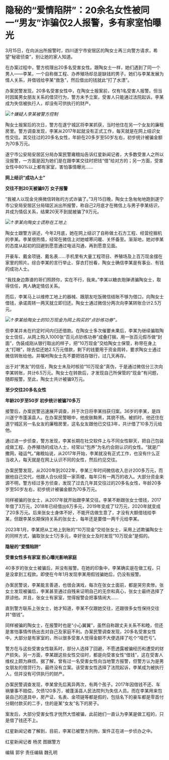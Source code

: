 # 隐秘的“爱情陷阱”：20余名女性被同一“男友”诈骗仅2人报警，多有家室怕曝光

3月15日，在向派出所报警时，四川遂宁市安居区的陶女士再三向警方请求，希望“秘密侦查”，别让她的家人知道。

在办案过程中，警方梳理出20多名受害女性。跟陶女士一样，她们遇到了同一个男人——李某，一个自称做工程、办养殖场却总是缺钱的男子。她们与李某发展为情人关系，并借钱给李某“救急”，然后借出的钱就此“打了水漂”。

办案民警发现，20多名受害女性中，在陶女士报案前，仅有1名受害人报警。但当时因属男女朋友关系的借贷行为，警方未予立案，受害人只能通过法院起诉。李某成为失信被执行人，却没有可供执行的财产。

![](https://inews.gtimg.com/om_bt/OyxjJyYgZXUajkbDtIBgNwKoaMzzFWEPnMnHQ5saXFGNEAA/1000)_↑嫌疑人李某被警方控制_

陶女士报案后的次日，警方在遂宁城区将李某抓获，当时他住在另一个女友的廉租房里。警方调查发现，李某从2017年起就没有正式工作，每天就是在网上结识女性交往。其交往过的20多名女性，年龄在20多岁至50岁左右，初步统计被骗金额为70多万元。

遂宁市公安局安居区分局办案民警雍粮灿告诉红星新闻记者，大多数受害人之所以没报警，一方面是因为她们是在跟李某交往时把钱“借”给对方的；另一方面，受害女性中80%以上都有家室，害怕事情曝光……

**网上结识“成功人士”**

**交往不到20天被骗9万 女子报警**

“我被人以现金兑换微信转账的方式诈骗了。”3月15日晚，陶女士急匆匆地跑到遂宁市公安局安居区分局辖区派出所报警，称自己2月底才在微信上与男子李某结识，并成为情侣关系，结果20天不到就被骗了9万元。

![](https://inews.gtimg.com/om_bt/OUyPiuULl7bL1Q8iqlH3i-IgKS0pw-9g2kitlpYv1FSpYAA/1000)_↑李某向陶女士谎称在工地上_

陶女士跟警方讲述，今年2月底，她在网上结识了自称做土石方工程、经营挖掘机的李某。李某很热情，经常在微信上对她嘘寒问暖、关怀备至。渐渐地，她对李某的态度从起初的回避到愿意通过电话沟通，再到愿意见面。

开豪车、戴金项链、戴名表……手机里有大量工程项目、养殖场及上百万现金摆在家里的照片。综合李某的言行举止、穿衣打扮看，陶女士确信李某是有事业、有钱的成功人士。

“我找身边靠谱的哥们照顾你，实在不行，我来。”李某以糖衣炮弹诱骗陶女士，取得信任，两人确定情侣关系。

而后，李某马上以维修工地上的器械、跟朋友吃饭微信结账不够为借口，向陶女士借钱，承诺周转一两天就立即归还。陶女士通过微信分两次向李某转账合计2.5万元。

![](https://inews.gtimg.com/om_bt/Os-71f62pBa-TYhphn9qQ9G49KCMNUv3K40u-8LBKr_I0AA/1000)_↑李某给陶女士的10万现金为网上购买的“点钞练功券”。_

但李某并未在约定时间内归还借款。在陶女士多次催要未果后，李某为继续骗取陶女士信任，从网上购入1000张“百元点钞练功券”成叠打捆，用一张百元假币做“封面”，伪装成刚从银行取出的样子，把“10万现金”交给陶女士保管，称带在身上太“打眼”，除去偿还她2.5万元借款，剩下的钱要用于资金周转，要求陶女士通过微信转账给他。并嘱咐陶女士先不要把钱存银行，过几天再存。

出于对“男友”的信任，陶女士未及时核验“10万现金”真伪，于是通过微信分三次向李某转账，共计6.5万元。陶女士在转款后，才发现自己所保管的“现金”有问题，随即报警。至此，陶女士共计被骗9万元。

**至少交往20多名女性**

**年龄20岁至50岁 初步统计被骗70多万**

接警后，办案民警迅速展开调查，并于次日将李某挡获归案。36岁的李某，是四川遂宁市蓬溪县人。在办案民警眼中，他皮肤黝黑，其貌不扬。被抓时，他还住在遂宁城区另一名女友的廉租房里，这名女友跟他已交往3年，共计借了10多万元给他。

通过进一步侦查，警方发现，李某长期在社交软件上与不同女性聊天，把自己包装成做工程、办养殖场的成功人士，经常以“包养”为名约会刚认识的女性。“就是广撒网，碰运气。”雍粮灿说，从2017年开始，李某就没有正式工作，也没有什么正当收入，每天就是在网上认识不同的女性，然后约见交往。

办案民警发现，从2020年到2022年，李某三年时间微信收入总计200多万元，而据他自己交代，他跟人合伙经营一家茶楼，每年只有一两万的收入。大部分资金来源不明，警方经过多方侦查，发现了过去几年其交往过的20多名女性，年龄20多岁至50岁左右，初步统计被骗金额为70多万元。

同样被骗的张女士，从2017年就开始跟李某交往。李某不断跟张女士借钱，2017年借了3万元，2018年已经借出6万多元，2019年变成了12万元，2020年就变成了20多万元。后来张女士身体不好，不能开店做生意了，才没有大额借钱给李某，但跟李某长期保持关系的张女士，每年还是要借一两千元给李某。

2023年1月，李某把从工地上到账的“10万现金”交给张女士，采用上述欺骗陶女士的同样方式，骗取张女士1万多元，幸好张女士及时发现“10万现金”是假的。

**隐秘的“爱情陷阱”**

**受害女性多有家室 担心曝光影响家庭**

40多岁的张女士被骗后，并没有报警。在她的印象中，李某确实是在做工程，只是没拿到工程款。即使在今年1月发现李某用假钱骗她后，仍没有报警。

办案民警说，李某能言善道，也很会演戏，每次在张女士面前，都是哭穷卖惨。张女士发现被骗后，李某甚至通过自残来证明自己的无奈和真心，张女士最终选择了原谅他。并且，张女士有家室，觉得报警会把事情闹大……

直到警方联系上张女士，她才知道，李某不仅跟她交往，还跟很多女性保持交往并“借钱”。

同样被骗的陶女士，在报警时也是“小心翼翼”，虽然自称跟丈夫关系不和睦，但还是害怕事情传扬出去对自己及家庭不利。办案民警调查发现，20多名受害女性中，大部分是有家室的，所以很多受害人觉得金额不大便选择了吃个“哑巴亏”。

警方在与这些受害女性联系时，部分人选择了回避，不愿透露被骗经历和遭受的财产损失。另一方面，李某跟这些女性交往时，都是向受害女性“借钱”，这在受害人维权上颇为麻烦。据了解，曾有过一名受害女性向当地警方报警，但警方认为是男女朋友的借贷行为，最终没有立案。该受害女性选择了法院起诉，李某成为被执行人，但并没有可供执行的财产。

办案民警调查发现，李某曾先后离异两次，有两个孩子。2017年因借钱不还、车祸肇事不赔偿，欠债120多万，被蓬溪县人民法院列为失信人员。而在李某用来包装自己的道具中，房产证、名表、金项链等都是假的，包括名下的豪车都是零首付分期付款买的二手，住的是某“女友”名下的房子。

案发后，大部分受害女性才恍然大悟被骗，此前她们一直认为李某是做工程的，只是借了钱还不上。

红星新闻记者了解到，目前，李某已被警方刑拘，案件正在进一步侦办之中。

红星新闻记者 杨灵 图据警方

编辑 郭宇 责任编辑 魏孔明

